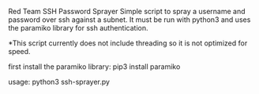 Red Team SSH Password Sprayer
Simple script to spray a username and password over ssh against a subnet. It must be run with python3 and uses the paramiko library for ssh authentication.

*This script currently does not include threading so it is not optimized for speed.

first install the paramiko library: pip3 install paramiko

usage: python3 ssh-sprayer.py
